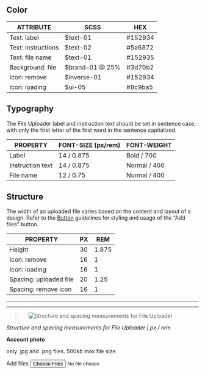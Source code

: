 ## Color

| ATTRIBUTE              | SCSS            | HEX     |
|--------------------|-----------------|---------|
| Text: label        | $text-01        | #152934 |
| Text: instructions | $text-02        | #5a6872 |
| Text: file name    | $text-01        | #152935 |
| Background: file   | $brand-01 @ 25% | #3d70b2 |
| Icon: remove       | $inverse-01     | #152934 |
| Icon: loading      | $ui-05          | #8c9ba5 |

## Typography

The File Uploader label and instruction text should be set in sentence case, with only the first letter of the first word in the sentence capitalized.

| PROPERTY         | FONT-SIZE (px/rem)     | FONT-WEIGHT  |
|------------------|-----------------|--------------|
| Label            | 14 / 0.875 | Bold / 700   |
| Instruction text | 14 / 0.875 | Normal / 400 |
| File name        | 12 / 0.75  | Normal / 400 |

## Structure

The width of an uploaded file varies based on the content and layout of a design. Refer to the [Button](/components/button) guidelines for styling and usage of the “Add files” button.

| PROPERTY               | PX | REM   |
|------------------------|----|-------|
| Height                 | 30 | 1.875 |
| Icon: remove           | 16 | 1     |
| Icon: loading          | 16 | 1     |
| Spacing: uploaded file | 20 | 1.25  |
| Spacing: remove icon   | 16 | 1     |

---
***
> 
![Structure and spacing measurements for File Uploader](images/file-uploader-style-1.png)

_Structure and spacing measurements for File Uploader | px / rem_

<div data-insert-component="InteractiveSpec">
  <div class="bx--form-item">
    <strong class="bx--label">Account photo</strong>
    <p class="bx--label-description">only .jpg and .png files. 500kb max file size.</p>
    <div class="bx--file" data-file>
      <label
        for="your-file-importer-id-here"
        class="bx--file-btn bx--btn bx--btn--secondary"
        role="button"
        tabindex="0">Add files</label>
      <input
        type="file"
        class="bx--file-input"
        id="your-file-importer-id-here"
        data-file-uploader
        data-target="[data-file-container]"
        multiple
      />
      <div data-file-container class="bx--file-container"></div>
    </div>
  </div>
</div>
